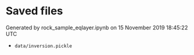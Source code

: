 # Saved files 


Generated by rock_sample_eqlayer.ipynb on 15 November 2019 18:45:22 UTC

*  `data/inversion.pickle` 
